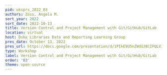 ```yaml
---
pid: wksprs_2022_03
authors: Zoss, Angela M.
sort_year: 2022
sort_date: 2022-10-13
title: Version Control and Project Management with Git/GitHub/GitLab
location: virtual
host: Duke Libraries Data and Reporting Learning Group
pres_date: October 13, 2022
pres_url: https://docs.google.com/presentation/d/1PIkE9U5nZWdGJ8CIFQLVJeIuNvnYw9YbQ7EFjWd1r30/edit?usp=sharing
type: Workshop
label: Version Control and Project Management with Git/GitHub/GitLab
order: '03'
theme: open-source
---
```

